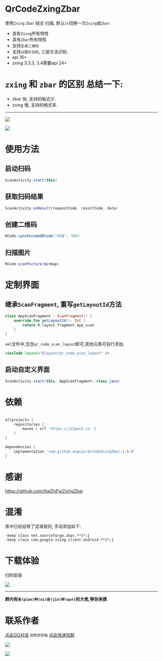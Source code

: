 # QrCodeZxingZbar

使用`Zxing` `Zbar` 结合 扫描, 默认`1s`切换一次`Zxing`或`Zbar`.

- 具有`Zxing`所有特性
- 具有`Zbar`所有特性
- 支持`生成二维码`
- 支持`从图片扫码`, 三层方法识别.
- api 16+
- zxing 3.3.3, 3.4需要api 24+

# `zxing` 和 `zbar` 的区别 总结一下:

- zbar 快, 支持的格式少.
- zxing 慢, 支持的格式多.

---

![](https://raw.githubusercontent.com/angcyo/QrCodeZxingZbar/master/png/png1.png)

![](https://raw.githubusercontent.com/angcyo/QrCodeZxingZbar/master/png/png2.png)

# 使用方法

## 启动扫码

```java
ScanActivity.start(this)
```

## 获取扫码结果

```java
ScanActivity.onResult(requestCode, resultCode, data)
```

## 创建二维码

```java
RCode.syncEncodeQRCode("内容", 500)
```

## 扫描图片

```java
RCode.scanPicture(bitmap)
```

# 定制界面

## 继承`ScanFragment`, 重写`getLayoutId`方法

```kotlin
class AppScanFragment : ScanFragment() {
    override fun getLayoutId(): Int {
        return R.layout.fragment_app_scan
    }
}

```

`xml`文件中,包含`qr_code_scan_layout`即可,其他元素可自行添加.

```xml
<include layout="@layout/qr_code_scan_layout" />

```

## 启动自定义界面

```java
ScanActivity.start(this, AppScanFragment::class.java)
```


# 依赖

```groovy

allprojects {
    repositories {
        maven { url 'https://jitpack.io' }
    }
}
    
dependencies {
    implementation 'com.github.angcyo:QrCodeZxingZbar:1.0.0'
}
```

# 感谢

https://github.com/XieZhiFa/ZxingZbar

# 混淆

库中已经自带了混淆规则, 手动添加如下:

```
-keep class net.sourceforge.zbar.**{*;}
-keep class com.google.zxing.client.android.**{*;}
```

# 下载体验

扫码安装

![](https://raw.githubusercontent.com/angcyo/QrCodeZxingZbar/master/png/png3.png)

---
**群内有`各(pian)种(ni)各(jin)样(qun)`的大佬,等你来撩.**

# 联系作者

[点此QQ对话](http://wpa.qq.com/msgrd?v=3&uin=664738095&site=qq&menu=yes)  `该死的空格`    [点此快速加群](https://shang.qq.com/wpa/qunwpa?idkey=cbcf9a42faf2fe730b51004d33ac70863617e6999fce7daf43231f3cf2997460)

![](https://gitee.com/angcyo/res/raw/master/code/all_in1.jpg)

![](https://gitee.com/angcyo/res/raw/master/code/all_in2.jpg)
